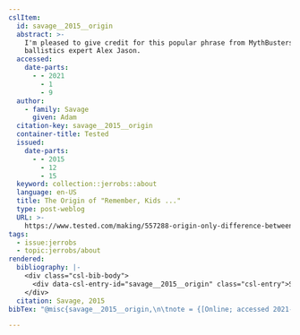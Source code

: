 ```yaml
---
cslItem:
  id: savage__2015__origin
  abstract: >-
    I'm pleased to give credit for this popular phrase from MythBusters to
    ballistics expert Alex Jason.
  accessed:
    date-parts:
      - - 2021
        - 1
        - 9
  author:
    - family: Savage
      given: Adam
  citation-key: savage__2015__origin
  container-title: Tested
  issued:
    date-parts:
      - - 2015
        - 12
        - 15
  keyword: collection::jerrobs::about
  language: en-US
  title: The Origin of "Remember, Kids ..."
  type: post-weblog
  URL: >-
    https://www.tested.com/making/557288-origin-only-difference-between-screwing-around-and-science-writing-it-down/
tags:
  - issue:jerrobs
  - topic:jerrobs/about
rendered:
  bibliography: |-
    <div class="csl-bib-body">
      <div data-csl-entry-id="savage__2015__origin" class="csl-entry">Savage, A. 2015 “The Origin of ‘Remember, Kids ...,’” <i>Tested</i>, 15 December. Available at: https://www.tested.com/making/557288-origin-only-difference-between-screwing-around-and-science-writing-it-down/ (Accessed: January 9, 2021).</div>
    </div>
  citation: Savage, 2015
bibTex: "@misc{savage__2015__origin,\n\tnote = {[Online; accessed 2021-01-09]},\n\tauthor = {Savage, Adam},\n\tyear = {2015},\n\tmonth = {dec 15},\n\ttitle = {The {Origin} of \"{Remember}, {Kids} ...\"},\n\thowpublished = {https://www.tested.com/making/557288-origin-only-difference-between-screwing-around-and-science-writing-it-down/},\n}\n\n"

---
```


